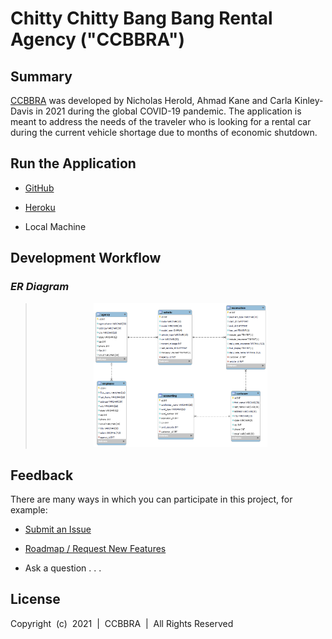# Chitty Chitty Bang Bang Rental Agency ("CCBBRA")

## Summary

[CCBBRA](https://ckinleydavis.github.io/ccbbra/) was developed by Nicholas Herold, Ahmad Kane and Carla Kinley-Davis in 2021 during the global COVID-19 pandemic. The application is meant to address the needs of the traveler who is looking for a rental car during the current vehicle shortage due to months of economic shutdown. 

## Run the Application

* [GitHub](https://ckinleydavis.github.io/ccbbra/)

* [Heroku](https://placeholder)

* Local Machine

## Development Workflow

### _ER Diagram_
<blockquote>
<p align="center">
  <img alt="VS Code in action" src="./db/ccbbra_model.png" height="60%" width="60%">
</p>
</blockquote> 

## Feedback

There are many ways in which you can participate in this project, for example:

* [Submit an Issue](https://github.com/ckinleydavis/ccbbra/issues)

* [Roadmap / Request New Features](https://github.com/ckinleydavis/ccbbra/wiki)

* Ask a question . . .

## License

Copyright &nbsp;(c)&nbsp; 2021 &nbsp;| &nbsp;CCBBRA&nbsp; | &nbsp;All Rights Reserved
